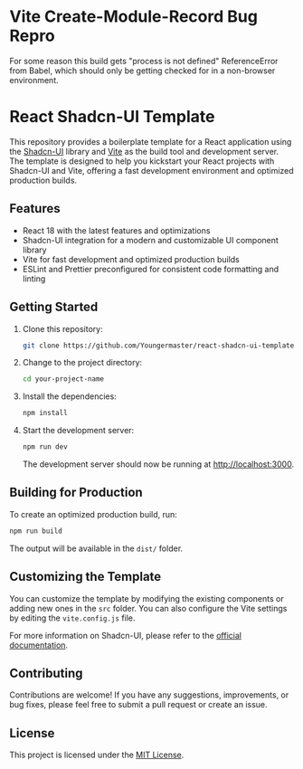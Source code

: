# Vite Create-Module-Record Bug Repro

For some reason this build gets "process is not defined" ReferenceError from Babel, which should only be getting checked for in a non-browser environment.


# React Shadcn-UI Template

This repository provides a boilerplate template for a React application using the [Shadcn-UI](https://github.com/your-link-to-shadcn-ui-repo) library and [Vite](https://vitejs.dev/) as the build tool and development server. The template is designed to help you kickstart your React projects with Shadcn-UI and Vite, offering a fast development environment and optimized production builds.

## Features

- React 18 with the latest features and optimizations
- Shadcn-UI integration for a modern and customizable UI component library
- Vite for fast development and optimized production builds
- ESLint and Prettier preconfigured for consistent code formatting and linting

## Getting Started

1. Clone this repository:

   ```bash
   git clone https://github.com/Youngermaster/react-shadcn-ui-template.git your-project-name
   ```

2. Change to the project directory:

   ```bash
   cd your-project-name
   ```

3. Install the dependencies:

   ```bash
   npm install
   ```

4. Start the development server:

   ```bash
   npm run dev
   ```

   The development server should now be running at [http://localhost:3000](http://localhost:3000).

## Building for Production

To create an optimized production build, run:

```bash
npm run build
```

The output will be available in the `dist/` folder.

## Customizing the Template

You can customize the template by modifying the existing components or adding new ones in the `src` folder. You can also configure the Vite settings by editing the `vite.config.js` file.

For more information on Shadcn-UI, please refer to the [official documentation](https://your-link-to-shadcn-ui-documentation).

## Contributing

Contributions are welcome! If you have any suggestions, improvements, or bug fixes, please feel free to submit a pull request or create an issue.

## License

This project is licensed under the [MIT License](LICENSE).
